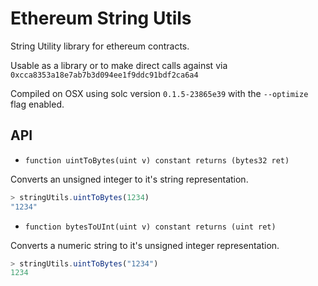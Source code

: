 # Ethereum String Utils

String Utility library for ethereum contracts.

Usable as a library or to make direct calls against via `0xcca8353a18e7ab7b3d094ee1f9ddc91bdf2ca6a4`

Compiled on OSX using solc version `0.1.5-23865e39` with the `--optimize` flag enabled.


## API

* `function uintToBytes(uint v) constant returns (bytes32 ret)`

Converts an unsigned integer to it's string representation.


```javascript
> stringUtils.uintToBytes(1234)
"1234"
```


* `function bytesToUInt(uint v) constant returns (uint ret)`

Converts a numeric string to it's unsigned integer representation.


```javascript
> stringUtils.uintToBytes("1234")
1234
```
